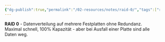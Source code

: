 ```yaml
---
{"dg-publish":true,"permalink":"/02-resources/notes/raid-0/","tags":["raid/striping","performance/keine-redundanz","hardware"],"noteIcon":"","updated":"2025-09-05T10:12:31.487+02:00"}
---
```



**RAID 0** - Datenverteilung auf mehrere Festplatten ohne Redundanz.
Maximal schnell, 100% Kapazität - aber bei Ausfall einer Platte sind alle Daten weg.